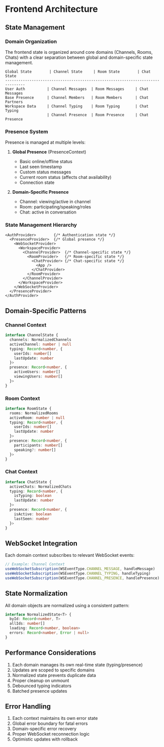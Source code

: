 # Frontend Architecture

## State Management

### Domain Organization

The frontend state is organized around core domains (Channels, Rooms, Chats) with a clear separation between global and domain-specific state management.

```
Global State        | Channel State     | Room State        | Chat State
-------------------------------------------------------------------------------
User Auth          | Channel Messages  | Room Messages     | Chat Messages
Base Presence      | Channel Members   | Room Members      | Chat Partners
Workspace Data     | Channel Typing    | Room Typing       | Chat Typing
                   | Channel Presence  | Room Presence     | Chat Presence
```

### Presence System

Presence is managed at multiple levels:

1. **Global Presence** (PresenceContext)
   - Basic online/offline status
   - Last seen timestamp
   - Custom status messages
   - Current room status (affects chat availability)
   - Connection state

2. **Domain-Specific Presence**
   - Channel: viewing/active in channel
   - Room: participating/speaking/roles
   - Chat: active in conversation

### State Management Hierarchy

```tsx
<AuthProvider>        {/* Authentication state */}
  <PresenceProvider>  {/* Global presence */}
    <WebSocketProvider>
      <WorkspaceProvider>
        <ChannelProvider>  {/* Channel-specific state */}
          <RoomProvider>   {/* Room-specific state */}
            <ChatProvider> {/* Chat-specific state */}
              <App />
            </ChatProvider>
          </RoomProvider>
        </ChannelProvider>
      </WorkspaceProvider>
    </WebSocketProvider>
  </PresenceProvider>
</AuthProvider>
```

## Domain-Specific Patterns

### Channel Context
```typescript
interface ChannelState {
  channels: NormalizedChannels
  activeChannel: number | null
  typing: Record<number, {
    userIds: number[]
    lastUpdate: number
  }>
  presence: Record<number, {
    activeUsers: number[]
    viewingUsers: number[]
  }>
}
```

### Room Context
```typescript
interface RoomState {
  rooms: NormalizedRooms
  activeRoom: number | null
  typing: Record<number, {
    userIds: number[]
    lastUpdate: number
  }>
  presence: Record<number, {
    participants: number[]
    speaking?: number[]
  }>
}
```

### Chat Context
```typescript
interface ChatState {
  activeChats: NormalizedChats
  typing: Record<number, {
    isTyping: boolean
    lastUpdate: number
  }>
  presence: Record<number, {
    isActive: boolean
    lastSeen: number
  }>
}
```

## WebSocket Integration

Each domain context subscribes to relevant WebSocket events:

```typescript
// Example: Channel Context
useWebSocketSubscription(WSEventType.CHANNEL_MESSAGE, handleMessage)
useWebSocketSubscription(WSEventType.CHANNEL_TYPING, handleTyping)
useWebSocketSubscription(WSEventType.CHANNEL_PRESENCE, handlePresence)
```

## State Normalization

All domain objects are normalized using a consistent pattern:

```typescript
interface NormalizedState<T> {
  byId: Record<number, T>
  allIds: number[]
  loading: Record<number, boolean>
  errors: Record<number, Error | null>
}
```

## Performance Considerations

1. Each domain manages its own real-time state (typing/presence)
2. Updates are scoped to specific domains
3. Normalized state prevents duplicate data
4. Proper cleanup on unmount
5. Debounced typing indicators
6. Batched presence updates

## Error Handling

1. Each context maintains its own error state
2. Global error boundary for fatal errors
3. Domain-specific error recovery
4. Proper WebSocket reconnection logic
5. Optimistic updates with rollback 